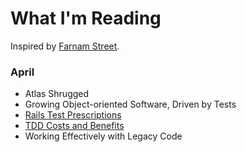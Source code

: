 What I'm Reading
================

Inspired by [Farnam Street](http://www.farnamstreetblog.com/reading/).

### April

* Atlas Shrugged
* Growing Object-oriented Software, Driven by Tests
* [Rails Test Prescriptions](https://www.evernote.com/shard/s56/sh/f43cdfd9-8229-4419-ae47-52b1efb3e9db/4ba9f58e6b4ab13ff73e0f575a225ea3)
* [TDD Costs and Benefits](https://practicingruby.com/articles/tdd-costs-and-benefits?u=87eb306b2b)
* Working Effectively with Legacy Code

